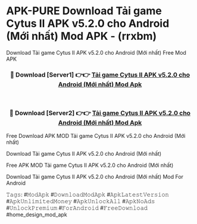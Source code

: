 # APK-PURE Download Tải game Cytus II APK v5.2.0 cho Android (Mới nhất) Mod APK - (rrxbm)
Download Tải game Cytus II APK v5.2.0 cho Android (Mới nhất) Free Mod APK

<div align="center">
<h3>🔴 Download [Server1] 👉👉 <a href="https://apk-comot.site?title=Tải_game_Cytus_II_APK_v5.2.0_cho_Android_(Mới_nhất)">Tải game Cytus II APK v5.2.0 cho Android (Mới nhất) Mod Apk</a></h3><br>

<h3>🔴 Download [Server2] 👉👉 <a href="https://apk-comot.site?title=Tải_game_Cytus_II_APK_v5.2.0_cho_Android_(Mới_nhất)">Tải game Cytus II APK v5.2.0 cho Android (Mới nhất) Mod Apk</a></h3>
</div>


Free Download APK MOD Tải game Cytus II APK v5.2.0 cho Android (Mới nhất)

Download Tải game Cytus II APK v5.2.0 cho Android (Mới nhất) 

Free APK MOD Tải game Cytus II APK v5.2.0 cho Android (Mới nhất) 

Download Tải game Cytus II APK v5.2.0 cho Android (Mới nhất) Mod For Android

𝚃𝚊𝚐𝚜: #𝙼𝚘𝚍𝙰𝚙𝚔 #𝙳𝚘𝚠𝚗𝚕𝚘𝚊𝚍𝙼𝚘𝚍𝙰𝚙𝚔 #𝙰𝚙𝚔𝙻𝚊𝚝𝚎𝚜𝚝𝚅𝚎𝚛𝚜𝚒𝚘𝚗 #𝙰𝚙𝚔𝚄𝚗𝚕𝚒𝚖𝚒𝚝𝚎𝚍𝙼𝚘𝚗𝚎𝚢 #𝙰𝚙𝚔𝚄𝚗𝚕𝚘𝚌𝚔𝙰𝚕𝚕 #𝙰𝚙𝚔𝙽𝚘𝙰𝚍𝚜 #𝚄𝚗𝚕𝚘𝚌𝚔𝙿𝚛𝚎𝚖𝚒𝚞𝚖 #𝙵𝚘𝚛𝙰𝚗𝚍𝚛𝚘𝚒𝚍 #𝙵𝚛𝚎𝚎𝙳𝚘𝚠𝚗𝚕𝚘𝚊𝚍 #home_design_mod_apk